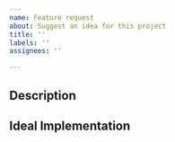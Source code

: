 ```yaml
---
name: Feature request
about: Suggest an idea for this project
title: ''
labels: ''
assignees: ''

---
```


## Description

<!-- Summarise the new feature to be added -->

## Ideal Implementation

<!-- Summarise how the ideal solution looks like, create bullet point/checklist if necessary -->
